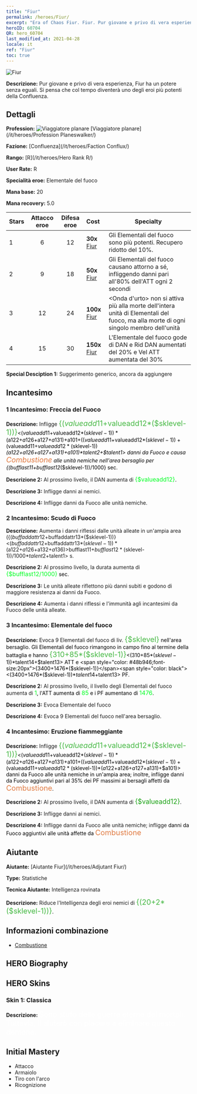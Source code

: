 ```yaml
---
title: "Fiur"
permalink: /heroes/Fiur/
excerpt: "Era of Chaos Fiur. Fiur. Pur giovane e privo di vera esperienza, Fiur ha un potere senza eguali. Si pensa che col tempo diventerà uno degli eroi più potenti della Confluenza."
heroID: 60704
QR: hero_60704
last_modified_at: 2021-04-28
locale: it
ref: "Fiur"
toc: true
---
```

  ![Fiur](/images/h/h_Fiur.jpg)

 **Descrizione:** Pur giovane e privo di vera esperienza, Fiur ha un potere senza eguali. Si pensa che col tempo diventerà uno degli eroi più potenti della Confluenza.
## Dettagli
 **Profession:** ![Viaggiatore planare](/images/h/h_prof_13.png)  [Viaggiatore planare](/it/heroes/Profession Planeswalker/)

 **Fazione:** [Confluenza](/it/heroes/Faction Conflux/)

 **Rango:** [R](/it/heroes/Hero Rank R/)

 **User Rate:** R

 **Specialità eroe:** Elementale del fuoco

 **Mana base:** 20

 **Mana recovery:** 5.0


  | Stars | Attacco eroe | Difesa eroe | Cost |     Specialty     |
  |---------|:---------------:|:---------------:|:--|--------------------|
  |    1    | 6 | 12 | **30x** [Fiur](/ItemsIT/her_381/) | Gli Elementali del fuoco sono più potenti. Recupero ridotto del 10%. |
  |    2    | 9 | 18 | **50x** [Fiur](/ItemsIT/her_381/) | Gli Elementali del fuoco causano <Combustione> attorno a sé, infliggendo danni pari all'80% dell'ATT ogni 2 secondi |
  |    3    | 12 | 24 | **100x** [Fiur](/ItemsIT/her_381/) | <Onda d'urto> non si attiva più alla morte dell'intera unità di Elementali del fuoco, ma alla morte di ogni singolo membro dell'unità |
  |    4    | 15 | 30 | **150x** [Fiur](/ItemsIT/her_381/) | L'Elementale del fuoco gode di DAN e Rid DAN aumentati del 20% e Vel ATT aumentata del 30% |

 **Special Desciption 1:** Suggerimento generico, ancora da aggiungere

## Incantesimo
### 1 Incantesimo: Freccia del Fuoco
 **Descrizione:** Infligge <span style="color: #48b946;font-size:20px">{($valueadd11+$valueadd12*($sklevel-1))}</span><span style="color: black"><($valueadd11+$valueadd12*($sklevel-1))*($a122+$a126+$a127+$a131)+$a101+(($valueadd11+$valueadd12*($sklevel-1))+($valueadd11+$valueadd12*($sklevel-1))*($a122+$a126+$a127+$a131)+$a101)*$talent2+$talent1> danni da Fuoco e causa <span style="color: #e07c44;font-size:20px">Combustione</span><span style="color: black"> alle unità nemiche nell'area bersaglio per {($bufflast11+$bufflast12*($sklevel-1))/1000} sec.

 **Descrizione 2:** Al prossimo livello, il DAN aumenta di <span style="color: #00ff22;font-size:16px">{$valueadd12}</span><span style="color: black">.

 **Descrizione 3:** Infligge danni ai nemici.

 **Descrizione 4:** Infligge danni da Fuoco alle unità nemiche.

### 2 Incantesimo: Scudo di Fuoco
 **Descrizione:** Aumenta i danni riflessi dalle unità alleate in un'ampia area ({($buffaddattr12+$buffaddattr13*($sklevel-1))}<($buffaddattr12+$buffaddattr13*($sklevel-1))*($a122+$a126+$a132+$a136)>%) e le rende immuni ai danni da Fuoco per <span style="color: #48b946;font-size:20px">{($bufflast11+$bufflast12*($sklevel-1))/1000}</span><span style="color: black"><($bufflast11+$bufflast12*($sklevel-1))/1000*$talent2+$talent1> s.

 **Descrizione 2:** Al prossimo livello, la durata aumenta di <span style="color: #00ff22;font-size:16px">{$bufflast12/1000}</span><span style="color: black"> sec.

 **Descrizione 3:** Le unità alleate riflettono più danni subiti e godono di maggiore resistenza ai danni da Fuoco.

 **Descrizione 4:** Aumenta i danni riflessi e l'immunità agli incantesimi da Fuoco delle unità alleate.

### 3 Incantesimo: Elementale del fuoco
 **Descrizione:** Evoca 9 Elementali del fuoco di liv. <span style="color: #48b946;font-size:20px">{$sklevel}</span><span style="color: black"> nell'area bersaglio. Gli Elementali del fuoco rimangono in campo fino al termine della battaglia e hanno <span style="color: #48b946;font-size:20px">{310+85*($sklevel-1)}</span><span style="color: black"><(310+85*($sklevel-1))*$talent14+$talent13> ATT e <span style="color: #48b946;font-size:20px">{3400+1476*($sklevel-1)}</span><span style="color: black"><(3400+1476*($sklevel-1))*$talent14+$talent13> PF.

 **Descrizione 2:** Al prossimo livello, il livello degli Elementali del fuoco aumenta di <span style="color: #00ff22;font-size:16px">1</span><span style="color: black">, l'ATT aumenta di <span style="color: #00ff22;font-size:16px">85</span><span style="color: black"> e i PF aumentano di <span style="color: #00ff22;font-size:16px">1476</span><span style="color: black">.

 **Descrizione 3:** Evoca Elementale del fuoco

 **Descrizione 4:** Evoca 9 Elementali del fuoco nell'area bersaglio.

### 4 Incantesimo: Eruzione fiammeggiante
 **Descrizione:** Infligge <span style="color: #48b946;font-size:20px">{($valueadd11+$valueadd12*($sklevel-1))}</span><span style="color: black"><($valueadd11+$valueadd12*($sklevel-1))*($a122+$a126+$a127+$a131)+$a101+(($valueadd11+$valueadd12*($sklevel-1))+($valueadd11+$valueadd12*($sklevel-1))*($a122+$a126+$a127+$a131)+$a101)> danni da Fuoco alle unità nemiche in un'ampia area; inoltre, infligge danni da Fuoco aggiuntivi pari al 35% dei PF massimi ai bersagli affetti da <span style="color: #e07c44;font-size:20px">Combustione</span><span style="color: black">.

 **Descrizione 2:** Al prossimo livello, il DAN aumenta di <span style="color: #1ca216;font-size:18px">{$valueadd12}</span><span style="color: black">.

 **Descrizione 3:** Infligge danni ai nemici.

 **Descrizione 4:** Infligge danni da Fuoco alle unità nemiche; infligge <span style="color: #1ca216"></span><span style="color: black">danni da Fuoco aggiuntivi alle unità affette da <span style="color: #e07c44;font-size:20px">Combustione</span><span style="color: black">


## Aiutante

 **Aiutante:**  [Aiutante Fiur](/it/heroes/Adjutant Fiur/) 

 **Type:**  Statistiche 

 **Tecnica Aiutante:**  Intelligenza rovinata 

 **Descrizione:** Riduce l'Intelligenza degli eroi nemici di <span style="color: #48b946;font-size:20px">{(20+2*($sklevel-1))}</span><span style="color: black">.

## Informazioni combinazione

* [Combustione](/it/combination/Combustione/) 

## HERO Biography

## HERO Skins
### Skin 1: **Classica**

 **Descrizione:** <span style="color: #ffffff;font-size:20px">Sono stufo delle guerre eterne dei mortali. Tuttavia, li aiuterò con piacere a eliminare questo demone.</span>



## Initial Mastery
   - Attacco
   - Armaiolo
   - Tiro con l'arco
   - Ricognizione
